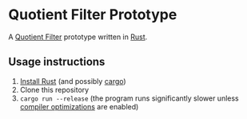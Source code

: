# Quotient Filter Prototype
A [Quotient Filter](https://en.wikipedia.org/wiki/Quotient_filter) prototype written in [Rust](https://www.rust-lang.org/en-US/documentation.html).

## Usage instructions
1. [Install Rust](https://www.rust-lang.org/en-US/install.html) (and possibly [cargo](http://doc.crates.io/))
2. Clone this repository
3. `cargo run --release` (the program runs significantly slower unless [compiler optimizations](https://prev.rust-lang.org/en-US/faq.html#why-is-my-program-slow) are enabled)
